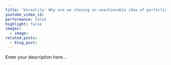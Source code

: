 ```yaml
---
title: 'Unreality: Why are we chasing an unachievable idea of perfection'
youtube_video_id:
performance: false
highlight: false
images:
  - image:
related_posts:
  - blog_post:
---
```


Enter your description here...
